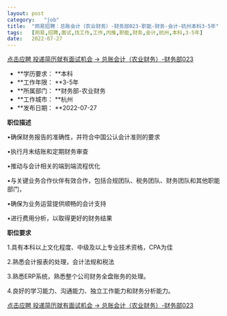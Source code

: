 ```yaml
---
layout:	post
category:	"job"
title:	"网易招聘：总账会计（农业财务）-财务部023-职能-财务-会计-杭州本科3-5年"
tags:	[网易,招聘,面试,找工作,工作,内推,职能,财务,会计,杭州,本科,3-5年]
date:	2022-07-27
---
```


[点击应聘 投递简历就有面试机会 ->  总账会计（农业财务）-财务部023](http://mobile.bole.netease.com/bole/boleDetail?id=41309&employeeId=346f03c3cda5f04c&key=all)



- **学历要求： **本科
- **工作年限： **3-5年
- **所属部门： **财务部-农业财务
- **工作城市： **杭州
- **发布日期： **2022-07-27



**职位描述**

•确保财务报告的准确性，并符合中国公认会计准则的要求 

•执行月末结账和定期财务审查 

•推动与会计相关的端到端流程优化 

•与关键业务合作伙伴有效合作，包括合规团队、税务团队、财务团队和其他职能部门，

•确保为业务运营提供顺畅的会计支持 

•进行费用分析，以取得更好的财务结果



**职位要求**

1.具有本科以上文化程度、中级及以上专业技术资格，CPA为佳

2.熟悉会计报表的处理，会计法规和税法

3.熟悉ERP系统，熟悉整个公司财务全盘账务的处理。 

4.良好的学习能力、沟通能力、独立工作能力和财务分析能力。 



[点击应聘 投递简历就有面试机会 ->  总账会计（农业财务）-财务部023](http://mobile.bole.netease.com/bole/boleDetail?id=41309&employeeId=346f03c3cda5f04c&key=all)